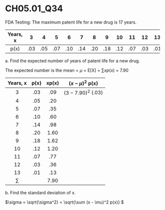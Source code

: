 # CH05.01_Q34 #

FDA Testing: The maximum patent life for a new drug is 17 years. 



| Years, x | 3 | 4 | 5 | 6 | 7 | 8 | 9 | 10 | 11 | 12 | 13 |
|:--------:|:-:|:-:|:-:|:-:|:-:|:-:|:-:|:--:|:--:|:--:|:--:|
| p(x)     | .03 | .05 | .07 | .10 | .14 | .20 | .18 | .12 | .07 | .03 | .01 |

a. Find the expected number of years of patent life for a new drug.

The expected number is the mean = $\mu$ = E[X] = $\sum xp(x)$ = 7.90


| Years, x | p(x) |  xp(x) | $(x - \mu)^2$ p(x) |
|:--------:|:----:|:------:|--------------------|
| 3        | .03  | .09    | $(3 - 7.90)^2$ (.03) |
| 4        | .05  | .20    |
| 5        | .07  | .35    |
| 6        | .10  | .60    |
| 7        | .14  | .98    |
| 8        | .20  | 1.60   |
| 9        | .18  | 1.62   |
| 10       | .12  | 1.20   |
| 11       | .07  | .77    |
| 12       | .03  | .36    |
| 13       | .01  | .13    |
| $\sum$   |      | 7.90   |

b. Find the standard deviation of x.

$\sigma = \sqrt{\sigma^2} = \sqrt{\sum (x - \mu)^2 p(x)} $




